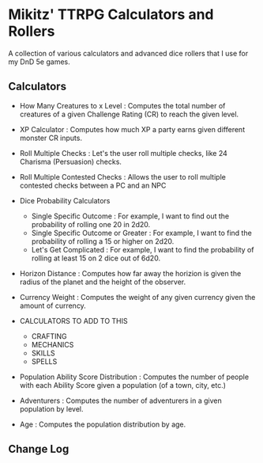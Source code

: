 # Mikitz' TTRPG Calculators and Rollers
A collection of various calculators and advanced dice rollers that I use for my DnD 5e games.

## Calculators
- How Many Creatures to x Level : Computes the total number of creatures of a given Challenge Rating (CR) to reach the given level.
- XP Calculator : Computes how much XP a party earns given different monster CR inputs.
- Roll Multiple Checks : Let's the user roll multiple checks, like 24 Charisma (Persuasion) checks.
- Roll Multiple Contested Checks : Allows the user to roll multiple contested checks between a PC and an NPC
- Dice Probability Calculators
  - Single Specific Outcome : For example, I want to find out the probability of rolling one 20 in 2d20.
  - Single Specific Outcome or Greater : For example, I want to find the probability of rolling a 15 or higher on 2d20.
  - Let's Get Complicated : For example, I want to find the probability of rolling at least 15 on 2 dice out of 6d20.
- Horizon Distance : Computes how far away the horizion is given the radius of the planet and the height of the observer.
- Currency Weight : Computes the weight of any given currency given the amount of currency.
- CALCULATORS TO ADD TO THIS
  - CRAFTING
  - MECHANICS
  - SKILLS
  - SPELLS

- Population Ability Score Distribution : Computes the number of people with each Ability Score given a population (of a town, city, etc.)
- Adventurers : Computes the number of adventurers in a given population by level.
- Age : Computes the population distribution by age.
## Change Log
